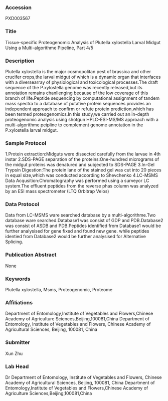 ### Accession
PXD003567

### Title
Tissue-specific Proteogenomic Analysis of Plutella xylostella Larval Midgut Using a Multi-algorithme Pipeline, Part 4/5

### Description
Plutella xylostella is the major cosmopolitan pest of brassica and other crucifer crops,the larval midgut of which is a dynamic organ that interfaces with a diversearray of physiological and toxicological processes.The draft sequence of the P.xylostella genome was recently released,but its annotation remains chanllenging because of the low coverage of this branch of life.Peptide sequencing by computational assignment of tandem mass spectra to a database of putative protein sequences provides an independent approach to confirm or refute protein prediction,which has been termed proteogenomics.In this study,we carried out an in-depth proteogenomic analysis using shotgun HPLC-ESI-MS/MS approach with a multi-algorithme peipline to complement genome annotation in the P.xylostella larval midgut.

### Sample Protocol
1.Protein extraction:Midguts were dissected carefully from the larvae in 4th instar 2.SDS-PAGE separation of the proteins:One-hundred micrograms of the midgut proteins was denatured and subjected to SDS-PAGE 3.In-Gel Trypsin Digestion:The protein lane of the stained gel was cut into 20 pieces in equal size,which was conducted according to Shevchenko 4.LC-MSMS Data Acqusition:Chromatography was performed using a surveyor LC system.The effluent peptides from the reverse phas column was analyzed by an ESI mass spectrometer (LTQ Orbitrap Velos)

### Data Protocol
Data from LC-MSMS ware searched database by a multi-algorithme.Two database ware searched.Database1 was consist of GDP and PDB.Database2 was consist of ASDB and PDB.Peptides  identified from Database1 would be further analysised for gene fixed and found new gene. while peptides identied from Database2 would be further analysised for Alternative Splicing.

### Publication Abstract
None

### Keywords
Plutella xylostella, Msms, Proteogenomic, Proteome

### Affiliations
Department of Entomology,Institute of Vegetables and Flowers,Chinese Academy of Agriculture Sciences,Beijing,100081,China
Department of Entomology, Institute of Vegetables and Flowers, Chinese Academy of Agricultural Sciences, Beijing, 100081, China

### Submitter
Xun Zhu

### Lab Head
Dr Department of Entomology, Institute of Vegetables and Flowers, Chinese Academy of Agricultural Sciences, Beijing, 100081, China
Department of Entomology,Institute of Vegetables and Flowers,Chinese Academy of Agriculture Sciences,Beijing,100081,China


